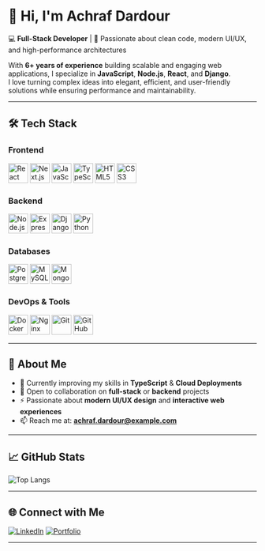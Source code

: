 # 👋 Hi, I'm Achraf Dardour

💻 **Full-Stack Developer** | 🚀 Passionate about clean code, modern UI/UX, and high-performance architectures  

With **6+ years of experience** building scalable and engaging web applications, I specialize in **JavaScript**, **Node.js**, **React**, and **Django**.  
I love turning complex ideas into elegant, efficient, and user-friendly solutions while ensuring performance and maintainability.

---

## 🛠️ Tech Stack

### **Frontend**
<p>
  <img src="https://cdn.jsdelivr.net/gh/devicons/devicon/icons/react/react-original.svg" width="40" alt="React" />
  <img src="https://cdn.jsdelivr.net/gh/devicons/devicon/icons/nextjs/nextjs-original.svg" width="40" alt="Next.js" />
  <img src="https://cdn.jsdelivr.net/gh/devicons/devicon/icons/javascript/javascript-original.svg" width="40" alt="JavaScript" />
  <img src="https://cdn.jsdelivr.net/gh/devicons/devicon/icons/typescript/typescript-original.svg" width="40" alt="TypeScript" />
  <img src="https://cdn.jsdelivr.net/gh/devicons/devicon/icons/html5/html5-original.svg" width="40" alt="HTML5" />
  <img src="https://cdn.jsdelivr.net/gh/devicons/devicon/icons/css3/css3-original.svg" width="40" alt="CSS3" />
</p>

### **Backend**
<p>
  <img src="https://cdn.jsdelivr.net/gh/devicons/devicon/icons/nodejs/nodejs-original.svg" width="40" alt="Node.js" />
  <img src="https://cdn.jsdelivr.net/gh/devicons/devicon/icons/express/express-original.svg" width="40" alt="Express" />
  <img src="https://cdn.jsdelivr.net/gh/devicons/devicon/icons/django/django-plain.svg" width="40" alt="Django" />
  <img src="https://cdn.jsdelivr.net/gh/devicons/devicon/icons/python/python-original.svg" width="40" alt="Python" />
</p>

### **Databases**
<p>
  <img src="https://cdn.jsdelivr.net/gh/devicons/devicon/icons/postgresql/postgresql-original.svg" width="40" alt="PostgreSQL" />
  <img src="https://cdn.jsdelivr.net/gh/devicons/devicon/icons/mysql/mysql-original.svg" width="40" alt="MySQL" />
  <img src="https://cdn.jsdelivr.net/gh/devicons/devicon/icons/mongodb/mongodb-original.svg" width="40" alt="MongoDB" />
</p>

### **DevOps & Tools**
<p>
  <img src="https://cdn.jsdelivr.net/gh/devicons/devicon/icons/docker/docker-original.svg" width="40" alt="Docker" />
  <img src="https://cdn.jsdelivr.net/gh/devicons/devicon/icons/nginx/nginx-original.svg" width="40" alt="Nginx" />
  <img src="https://cdn.jsdelivr.net/gh/devicons/devicon/icons/git/git-original.svg" width="40" alt="Git" />
  <img src="https://cdn.jsdelivr.net/gh/devicons/devicon/icons/github/github-original.svg" width="40" alt="GitHub" />
</p>

---

## 📌 About Me

- 🌱 Currently improving my skills in **TypeScript** & **Cloud Deployments**
- 🤝 Open to collaboration on **full-stack** or **backend** projects
- ⚡ Passionate about **modern UI/UX design** and **interactive web experiences**
- 📫 Reach me at: **achraf.dardour@example.com**

---

## 📈 GitHub Stats
![Top Langs](https://github-readme-stats.vercel.app/api/top-langs/?username=achrafder99&layout=compact&theme=tokyonight)

---

## 🌐 Connect with Me

[![LinkedIn](https://img.shields.io/badge/LinkedIn-0077B5?style=for-the-badge&logo=linkedin&logoColor=white)](https://www.linkedin.com/in/achraf-dardour-4803251b6/)
[![Portfolio](https://img.shields.io/badge/Portfolio-000?style=for-the-badge&logo=vercel&logoColor=white)](https://achrafdardour.vercel.app/)

---
